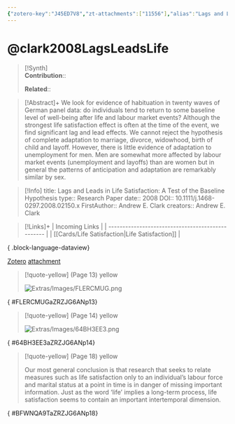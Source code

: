 ```yaml
---
{"zotero-key":"J45ED7V8","zt-attachments":["11556"],"alias":"Lags and Leads in Life Satisfaction, Lags and Leads in Life Satisfaction: A Test of the Baseline Hypothesis","keywords":["✅","life satisfaction"],"FirstAuthor":"[[ Andrew E. Clark]]","tags":["source/researchpaper"],"dg-publish":true,"permalink":"/sources/research-papers/clark2008-lags-leads-life/","dgPassFrontmatter":true}
---
```


# @clark2008LagsLeadsLife

>[!Synth]  
>**Contribution**::  
>  
>**Related**:: 
>  

> [!Abstract]+
> We look for evidence of habituation in twenty waves of German panel data: do individuals tend to return to some baseline level of well-being after life and labour market events? Although the strongest life satisfaction effect is often at the time of the event, we find significant lag and lead effects. We cannot reject the hypothesis of complete adaptation to marriage, divorce, widowhood, birth of child and layoff. However, there is little evidence of adaptation to unemployment for men. Men are somewhat more affected by labour market events (unemployment and layoffs) than are women but in general the patterns of anticipation and adaptation are remarkably similar by sex.

> [!Info]
> title: Lags and Leads in Life Satisfaction: A Test of the Baseline Hypothesis
> type:: Research Paper 
> date:: 2008
> DOI:: 10.1111/j.1468-0297.2008.02150.x
> FirstAuthor:: Andrew E. Clark
> creators:: Andrew E. Clark

> [!Links]+
>  | Incoming Links                                    |
> | ------------------------------------------------- |
> | [[Cards/Life Satisfaction\|Life Satisfaction]] |
> 
{ .block-language-dataview}


[Zotero](zotero://select/library/items/J45ED7V8) [attachment](file:///Users/nathanmaxwell/Zotero/storage/ZRZJG6AN/clark2008.pdf)

> [!quote-yellow] (Page 13) yellow
> 
> ![Extras/Images/FLERCMUG.png](/img/user/Extras/Images/FLERCMUG.png)
>
{ #FLERCMUGaZRZJG6ANp13}


> [!quote-yellow] (Page 14) yellow
> 
> ![Extras/Images/64BH3EE3.png](/img/user/Extras/Images/64BH3EE3.png)
>
{ #64BH3EE3aZRZJG6ANp14}


> [!quote-yellow] (Page 18) yellow
> 
> Our most general conclusion is that research that seeks to relate measures such as life satisfaction only to an individual’s labour force and marital status at a point in time is in danger of missing important information. Just as the word ‘life’ implies a long-term process, life satisfaction seems to contain an important intertemporal dimension.
>
{ #BFWNQA9TaZRZJG6ANp18}

